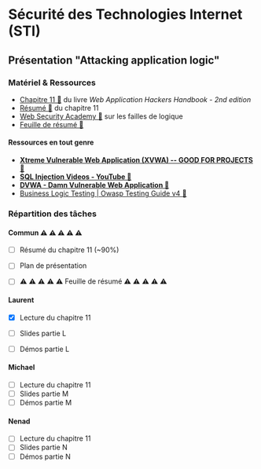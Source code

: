 # Sécurité des Technologies Internet (STI)

## Présentation "Attacking application logic"

### Matériel & Ressources

  * [Chapitre 11 🔗](./ch11_attacking_application_logic.pdf) du livre _Web Application Hackers Handbook - 2nd edition_ 
  * [Résumé 🔗](./attacking_application_logic.md) du chapitre 11
  * [Web Security Academy 🔗](https://portswigger.net/web-security/logic-flaws) sur les failles de logique
  * [Feuille de résumé 🔗](./resume.md)

#### Ressources en tout genre
  * **[Xtreme Vulnerable Web Application (XVWA) -- GOOD FOR PROJECTS 🔗](https://github.com/s4n7h0/xvwa)** 
  * **[SQL Injection Videos - YouTube 🔗](https://www.youtube.com/playlist?list=PLZOToVAK85Mr4CzRimmw4KD84yUjkEAEw)**
  * **[DVWA - Damn Vulnerable Web Application 🔗](http://www.dvwa.co.uk/)**
  * [Business Logic Testing | Owasp Testing Guide v4 🔗](https://kennel209.gitbooks.io/owasp-testing-guide-v4/content/en/web_application_security_testing/business_logic_testing.html)

### Répartition des tâches

#### Commun  ⚠ ⚠ ⚠ ⚠ ⚠


- [ ] Résumé du chapitre 11 (~90%)
- [ ] Plan de présentation
- [ ]  ⚠ ⚠ ⚠ ⚠ ⚠ Feuille de résumé ⚠ ⚠ ⚠ ⚠ ⚠


#### Laurent

- [x] Lecture du chapitre 11
- [ ] Slides partie L
- [ ] Démos partie L


#### Michael

- [ ] Lecture du chapitre 11
- [ ] Slides partie M
- [ ] Démos partie M

#### Nenad

- [ ] Lecture du chapitre 11
- [ ] Slides partie N
- [ ] Démos partie N
